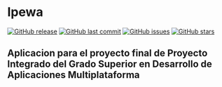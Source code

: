 # Ipewa
[![GitHub release](https://img.shields.io/github/release/C-Rater/Ipewa-v2.svg)]()
[![GitHub last commit](https://img.shields.io/github/last-commit/C-Rater/Ipewa-v2.svg)]()
[![GitHub issues](https://img.shields.io/github/issues/C-Rater/Ipewa-v2.svg)]()
[![GitHub stars](https://img.shields.io/github/stars/C-Rater/Ipewa-v2.svg)]()
## Aplicacion para el proyecto final de Proyecto Integrado del Grado Superior en Desarrollo de Aplicaciones Multiplataforma

